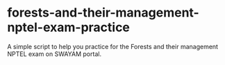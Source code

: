 # forests-and-their-management-nptel-exam-practice
A simple script to help you practice for the Forests and their management NPTEL exam on SWAYAM portal.
